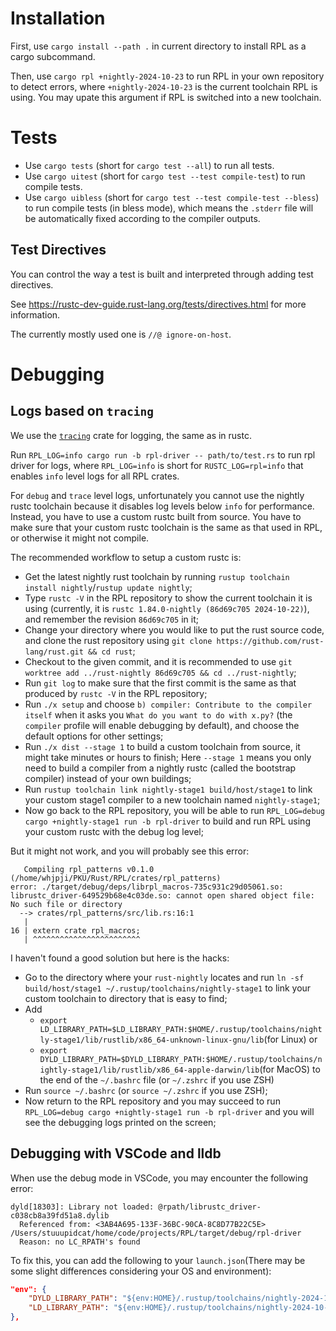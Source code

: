 # Installation

First, use `cargo install --path .` in current directory to install RPL as a cargo subcommand.

Then, use `cargo rpl +nightly-2024-10-23` to run RPL in your own repository to detect errors, where `+nightly-2024-10-23` is the current toolchain RPL is using. You may upate this argument if RPL is switched into a new toolchain.

# Tests

-   Use `cargo tests` (short for `cargo test --all`) to run all tests.
-   Use `cargo uitest` (short for `cargo test --test compile-test`) to run compile tests.
-   Use `cargo uibless` (short for `cargo test --test compile-test --bless`) to run compile tests (in bless mode), which means the `.stderr` file will be automatically fixed according to the compiler outputs.

## Test Directives

You can control the way a test is built and interpreted through adding test directives.

See <https://rustc-dev-guide.rust-lang.org/tests/directives.html> for more information.

The currently mostly used one is `//@ ignore-on-host`.

# Debugging

## Logs based on `tracing`

We use the [`tracing`](https://docs.rs/tracing/latest/tracing/) crate for logging, the same as in rustc.

Run `RPL_LOG=info cargo run -b rpl-driver -- path/to/test.rs` to run rpl driver for logs, where `RPL_LOG=info` is short for `RUSTC_LOG=rpl=info` that enables `info` level logs for all RPL crates.

For `debug` and `trace` level logs, unfortunately you cannot use the nightly rustc toolchain because it disables log levels below `info` for performance. Instead, you have to use a custom rustc built from source. You have to make sure that your custom rustc toolchain is the same as that used in RPL, or otherwise it might not compile.

The recommended workflow to setup a custom rustc is:

-   Get the latest nightly rust toolchain by running `rustup toolchain install nightly`/`rustup update nightly`;
-   Type `rustc -V` in the RPL repository to show the current toolchain it is using (currently, it is `rustc 1.84.0-nightly (86d69c705 2024-10-22)`), and remember the revision `86d69c705` in it;
-   Change your directory where you would like to put the rust source code, and clone the rust repository using `git clone https://github.com/rust-lang/rust.git && cd rust`;
-   Checkout to the given commit, and it is recommended to use `git worktree add ../rust-nightly 86d69c705 && cd ../rust-nightly`;
-   Run `git log` to make sure that the first commit is the same as that produced by `rustc -V` in the RPL repository;
-   Run `./x setup` and choose `b) compiler: Contribute to the compiler itself` when it asks you `What do you want to do with x.py?` (the `compiler` profile will enable debugging by default), and choose the default options for other settings;
-   Run `./x dist --stage 1` to build a custom toolchain from source, it might take minutes or hours to finish; Here `--stage 1` means you only need to build a compiler from a nightly rustc (called the bootstrap compiler) instead of your own buildings;
-   Run `rustup toolchain link nightly-stage1 build/host/stage1` to link your custom stage1 compiler to a new toolchain named `nightly-stage1`;
-   Now go back to the RPL repository, you will be able to run `RPL_LOG=debug cargo +nightly-stage1 run -b rpl-driver` to build and run RPL using your custom rustc with the debug log level;

But it might not work, and you will probably see this error:

```
   Compiling rpl_patterns v0.1.0 (/home/whjpji/PKU/Rust/RPL/crates/rpl_patterns)
error: ./target/debug/deps/librpl_macros-735c931c29d05061.so: librustc_driver-649529b68e4c03de.so: cannot open shared object file: No such file or directory
  --> crates/rpl_patterns/src/lib.rs:16:1
   |
16 | extern crate rpl_macros;
   | ^^^^^^^^^^^^^^^^^^^^^^^^
```

I haven't found a good solution but here is the hacks:

-   Go to the directory where your `rust-nightly` locates and run `ln -sf build/host/stage1 ~/.rustup/toolchains/nightly-stage1` to link your custom toolchain to directory that is easy to find;
-   Add
    -   `export LD_LIBRARY_PATH=$LD_LIBRARY_PATH:$HOME/.rustup/toolchains/nightly-stage1/lib/rustlib/x86_64-unknown-linux-gnu/lib`(for Linux) or
    -   `export DYLD_LIBRARY_PATH=$DYLD_LIBRARY_PATH:$HOME/.rustup/toolchains/nightly-stage1/lib/rustlib/x86_64-apple-darwin/lib`(for MacOS)
        to the end of the `~/.bashrc` file (or `~/.zshrc` if you use ZSH)
-   Run `source ~/.bashrc` (or `source ~/.zshrc` if you use ZSH);
-   Now return to the RPL repository and you may succeed to run `RPL_LOG=debug cargo +nightly-stage1 run -b rpl-driver` and you will see the debugging logs printed on the screen;

## Debugging with VSCode and lldb

When use the debug mode in VSCode, you may encounter the following error:

```
dyld[18303]: Library not loaded: @rpath/librustc_driver-c038cb8a39fd51a8.dylib
  Referenced from: <3AB4A695-133F-36BC-90CA-8C8D77B22C5E> /Users/stuuupidcat/home/code/projects/RPL/target/debug/rpl-driver
  Reason: no LC_RPATH's found
```

To fix this, you can add the following to your `launch.json`(There may be some slight differences considering your OS and environment):

```json
"env": {
    "DYLD_LIBRARY_PATH": "${env:HOME}/.rustup/toolchains/nightly-2024-10-23-aarch64-apple-darwin/lib",
    "LD_LIBRARY_PATH": "${env:HOME}/.rustup/toolchains/nightly-2024-10-23-aarch64-unknown-linux-gnu/lib"
},
```
